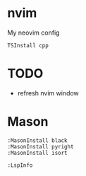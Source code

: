 # nvim

My neovim config

```
TSInstall cpp
```

# TODO
- refresh nvim window

# Mason

    :MasonInstall black
    :MasonInstall pyright
    :MasonInstall isort

    :LspInfo
